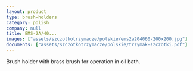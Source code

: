 ```yaml
---
layout: product
type: brush-holders
category: polish
company: null
title: EMS-2A/40...
images: ["assets/szczotkotrzymacze/polskie/ems2a204060-200x200.jpg"]
documents: ["assets/szczotkotrzymacze/polskie/trzymak-szczotki.pdf"]
---
```

Brush holder with brass brush for operation in oil bath.